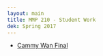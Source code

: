 ```yaml
---
layout: main
title: MMP 210 - Student Work
dek: Spring 2017
---
```


- [Cammy Wan Final](cammy_wan/final/)